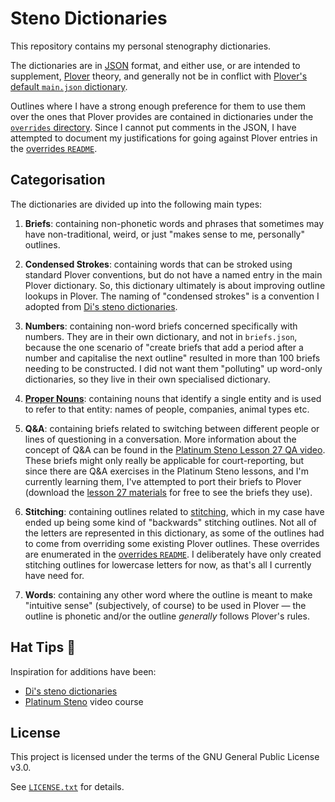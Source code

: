 # Steno Dictionaries

This repository contains my personal stenography dictionaries.

The dictionaries are in [JSON][] format, and either use, or are intended to
supplement, [Plover][] theory, and generally not be in conflict with [Plover's
default `main.json` dictionary][Plover main.json].

Outlines where I have a strong enough preference for them to use them over the
ones that Plover provides are contained in dictionaries under the
[`overrides` directory][]. Since I cannot put comments in the JSON, I have
attempted to document my justifications for going against Plover entries in
the [overrides `README`][].

## Categorisation

The dictionaries are divided up into the following main types:

1. **Briefs**: containing non-phonetic words and phrases that sometimes may have
   non-traditional, weird, or just "makes sense to me, personally" outlines.

2. **Condensed Strokes**: containing words that can be stroked using standard
   Plover conventions, but do not have a named entry in the main Plover
   dictionary. So, this dictionary ultimately is about improving outline lookups
   in Plover. The naming of "condensed strokes" is a convention I adopted from
   [Di's steno dictionaries][].

3. **Numbers**: containing non-word briefs concerned specifically with numbers.
   They are in their own dictionary, and not in `briefs.json`, because the one
   scenario of "create briefs that add a period after a number and capitalise
   the next outline" resulted in more than 100 briefs needing to be constructed.
   I did not want them "polluting" up word-only dictionaries, so they live in
   their own specialised dictionary.

4. **[Proper Nouns][]**: containing nouns that identify a single entity and is
   used to refer to that entity: names of people, companies, animal types etc.

5. **Q&A**: containing briefs related to switching between different people or
   lines of questioning in a conversation. More information about the concept of
   Q&A can be found in the [Platinum Steno Lesson 27 QA video][]. These briefs
   might only really be applicable for court-reporting, but since there are
   Q&A exercises in the Platinum Steno lessons, and I'm currently learning them,
   I've attempted to port their briefs to Plover (download the
   [lesson 27 materials][Platinum Steno Lesson 27 lesson materials] for free to
   see the briefs they use).

6. **Stitching**: containing outlines related to [stitching][], which in my case
   have ended up being some kind of "backwards" stitching outlines. Not all of
   the letters are represented in this dictionary, as some of the outlines had
   to come from overriding some existing Plover outlines. These overrides are
   enumerated in the [overrides `README`][]. I deliberately have only created
   stitching outlines for lowercase letters for now, as that's all I currently
   have need for.

7. **Words**: containing any other word where the outline is meant to make
   "intuitive sense" (subjectively, of course) to be used in Plover — the
   outline is phonetic and/or the outline _generally_ follows Plover's rules.

## Hat Tips :tophat:

Inspiration for additions have been:

- [Di's steno dictionaries][]
- [Platinum Steno][] video course

## License

This project is licensed under the terms of the GNU General Public License v3.0.

See [`LICENSE.txt`][] for details.

[Di's steno dictionaries]: https://github.com/didoesdigital/steno-dictionaries
[JSON]: https://en.wikipedia.org/wiki/JSON
[`LICENSE.txt`]: ./LICENSE.txt
[`overrides` directory]: ./dictionaries/overrides/
[overrides `README`]: ./dicionaries/overrides/README.md
[Platinum Steno]: https://www.youtube.com/channel/UC-bfgyMjBdFuzhuL4Ff6XqA
[Platinum Steno Lesson 27 lesson materials]: https://platinumsteno.com/downloads/theory-lesson-27/
[Platinum Steno Lesson 27 QA video]: https://www.youtube.com/watch?v=tEgaJ7hWIvg
[Plover]: http://www.openstenoproject.org/plover/
[Plover main.json]: https://github.com/openstenoproject/plover/blob/master/plover/assets/main.json
[Proper Nouns]: https://en.wikipedia.org/wiki/Proper_and_common_nouns
[stitching]: http://ilovesteno.com/2015/03/12/theory-thursday-stitching/

